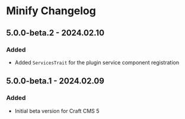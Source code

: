 # Minify Changelog

## 5.0.0-beta.2 - 2024.02.10
### Added
* Added `ServicesTrait` for the plugin service component registration

## 5.0.0-beta.1 - 2024.02.09
### Added
* Initial beta version for Craft CMS 5
